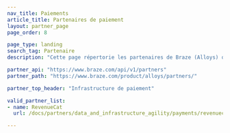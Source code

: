 ```yaml
---
nav_title: Paiements
article_title: Partenaires de paiement
layout: partner_page
page_order: 8

page_type: landing 
search_tag: Partenaire
description: "Cette page répertorie les partenaires de Braze (Alloys) qui offrent une infrastructure aux développeurs d’applications mobiles pour gérer et prendre en charge les paiements et abonnements in-app."

partner_api: "https://www.braze.com/api/v1/partners"
partner_path: "https://www.braze.com/product/alloys/partners/"

partner_top_header: "Infrastructure de paiement"

valid_partner_list:
- name: RevenueCat
  url: /docs/partners/data_and_infrastructure_agility/payments/revenuecat/

---
```

